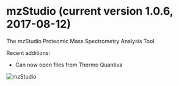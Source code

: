 # mzStudio (current version 1.0.6, 2017-08-12)
The mzStudio Proteomic Mass Spectrometry Analysis Tool

Recent additions:
  * Can now open files from Thermo Quantiva

![mzStudio](http://blaispathways.dfci.harvard.edu/graph/tutorial_data/101.png)
